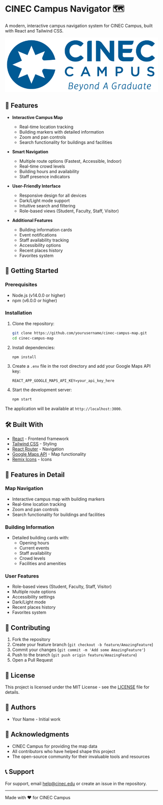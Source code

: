 # CINEC Campus Navigator 🗺️

A modern, interactive campus navigation system for CINEC Campus, built with React and Tailwind CSS.

![CINEC Campus Navigator](src/assets/cinec-logo.png)

## 🌟 Features

- **Interactive Campus Map**
  - Real-time location tracking
  - Building markers with detailed information
  - Zoom and pan controls
  - Search functionality for buildings and facilities

- **Smart Navigation**
  - Multiple route options (Fastest, Accessible, Indoor)
  - Real-time crowd levels
  - Building hours and availability
  - Staff presence indicators

- **User-Friendly Interface**
  - Responsive design for all devices
  - Dark/Light mode support
  - Intuitive search and filtering
  - Role-based views (Student, Faculty, Staff, Visitor)

- **Additional Features**
  - Building information cards
  - Event notifications
  - Staff availability tracking
  - Accessibility options
  - Recent places history
  - Favorites system

## 🚀 Getting Started

### Prerequisites

- Node.js (v14.0.0 or higher)
- npm (v6.0.0 or higher)

### Installation

1. Clone the repository:
   ```bash
   git clone https://github.com/yourusername/cinec-campus-map.git
   cd cinec-campus-map
   ```

2. Install dependencies:
   ```bash
   npm install
   ```

3. Create a `.env` file in the root directory and add your Google Maps API key:
   ```
   REACT_APP_GOOGLE_MAPS_API_KEY=your_api_key_here
   ```

4. Start the development server:
   ```bash
   npm start
   ```

The application will be available at `http://localhost:3000`.

## 🛠️ Built With

- [React](https://reactjs.org/) - Frontend framework
- [Tailwind CSS](https://tailwindcss.com/) - Styling
- [React Router](https://reactrouter.com/) - Navigation
- [Google Maps API](https://developers.google.com/maps) - Map functionality
- [Remix Icons](https://remixicon.com/) - Icons

## 📱 Features in Detail

### Map Navigation
- Interactive campus map with building markers
- Real-time location tracking
- Zoom and pan controls
- Search functionality for buildings and facilities

### Building Information
- Detailed building cards with:
  - Opening hours
  - Current events
  - Staff availability
  - Crowd levels
  - Facilities and amenities

### User Features
- Role-based views (Student, Faculty, Staff, Visitor)
- Multiple route options
- Accessibility settings
- Dark/Light mode
- Recent places history
- Favorites system

## 🤝 Contributing

1. Fork the repository
2. Create your feature branch (`git checkout -b feature/AmazingFeature`)
3. Commit your changes (`git commit -m 'Add some AmazingFeature'`)
4. Push to the branch (`git push origin feature/AmazingFeature`)
5. Open a Pull Request

## 📝 License

This project is licensed under the MIT License - see the [LICENSE](LICENSE) file for details.

## 👥 Authors

- Your Name - Initial work

## 🙏 Acknowledgments

- CINEC Campus for providing the map data
- All contributors who have helped shape this project
- The open-source community for their invaluable tools and resources

## 📞 Support

For support, email help@cinec.edu or create an issue in the repository.

---

Made with ❤️ for CINEC Campus 